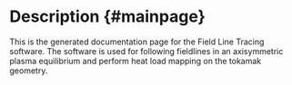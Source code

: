 
Description {#mainpage}
=======================

This is the generated documentation page for the Field Line Tracing software. 
The software is used for following fieldlines in an axisymmetric plasma 
equilibrium and perform heat load mapping on the tokamak geometry.